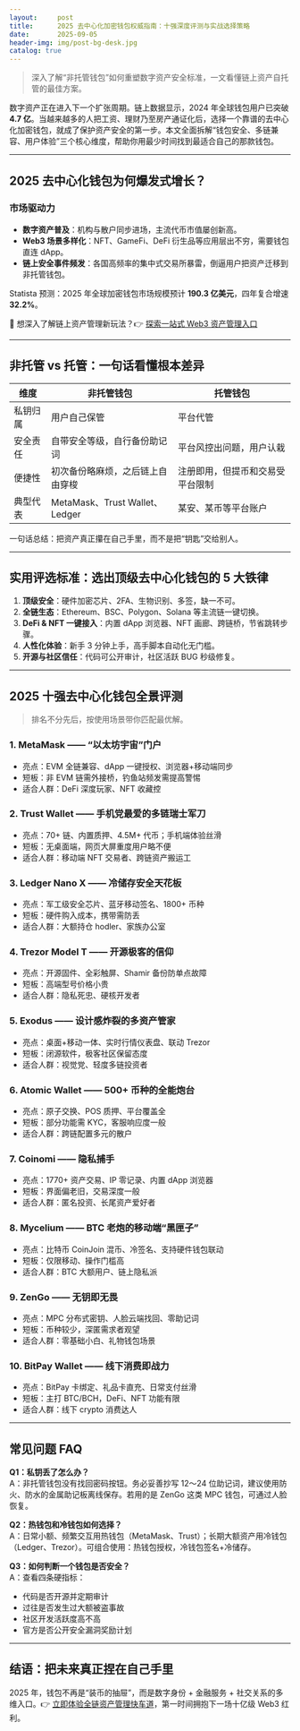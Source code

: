 ```yaml
---
layout:     post
title:      2025 去中心化加密钱包权威指南：十强深度评测与实战选择策略
date:       2025-09-05
header-img: img/post-bg-desk.jpg
catalog: true
---
```


> 深入了解“非托管钱包”如何重塑数字资产安全标准，一文看懂链上资产自托管的最佳方案。

数字资产正在进入下一个扩张周期。链上数据显示，2024 年全球钱包用户已突破 **4.7 亿**。当越来越多的人把工资、理财乃至房产通证化后，选择一个靠谱的去中心化加密钱包，就成了保护资产安全的第一步。本文全面拆解“钱包安全、多链兼容、用户体验”三个核心维度，帮助你用最少时间找到最适合自己的那款钱包。

---

## 2025 去中心化钱包为何爆发式增长？

### 市场驱动力  
- **数字资产普及**：机构与散户同步进场，主流代币市值屡创新高。  
- **Web3 场景多样化**：NFT、GameFi、DeFi 衍生品等应用层出不穷，需要钱包直连 dApp。  
- **链上安全事件频发**：各国高频率的集中式交易所暴雷，倒逼用户把资产迁移到非托管钱包。  

Statista 预测：2025 年全球加密钱包市场规模预计 **190.3 亿美元**，四年复合增速 **32.2%**。  

👀 想深入了解链上资产管理新玩法？👉 [探索一站式 Web3 资产管理入口](https://okxdog.com/)

---

## 非托管 vs 托管：一句话看懂根本差异

| 维度 | 非托管钱包 | 托管钱包 |
|---|---|---|
| 私钥归属 | 用户自己保管 | 平台代管 |
| 安全责任 | 自带安全等级，自行备份助记词 | 平台风控出问题，用户认栽 |
| 便捷性 | 初次备份略麻烦，之后链上自由穿梭 | 注册即用，但提币和交易受平台限制 |
| 典型代表 | MetaMask、Trust Wallet、Ledger | 某安、某币等平台账户 |

一句话总结：把资产真正攥在自己手里，而不是把“钥匙”交给别人。

---

## 实用评选标准：选出顶级去中心化钱包的 5 大铁律

1. **顶级安全**：硬件加密芯片、2FA、生物识别、多签，缺一不可。  
2. **全链生态**：Ethereum、BSC、Polygon、Solana 等主流链一键切换。  
3. **DeFi & NFT 一键接入**：内置 dApp 浏览器、NFT 画廊、跨链桥，节省跳转步骤。  
4. **人性化体验**：新手 3 分钟上手，高手脚本自动化无门槛。  
5. **开源与社区信任**：代码可公开审计，社区活跃 BUG 秒级修复。  

---

## 2025 十强去中心化钱包全景评测

> 排名不分先后，按使用场景带你匹配最优解。

### 1. MetaMask —— “以太坊宇宙”门户  
- 亮点：EVM 全链兼容、dApp 一键授权、浏览器+移动端同步  
- 短板：非 EVM 链需外接桥，钓鱼站频发需提高警惕  
- 适合人群：DeFi 深度玩家、NFT 收藏控  

### 2. Trust Wallet —— 手机党最爱的多链瑞士军刀  
- 亮点：70+ 链、内置质押、4.5M+ 代币；手机端体验丝滑  
- 短板：无桌面端，网页大屏重度用户略不便  
- 适合人群：移动端 NFT 交易者、跨链资产搬运工  

### 3. Ledger Nano X —— 冷储存安全天花板  
- 亮点：军工级安全芯片、蓝牙移动签名、1800+ 币种  
- 短板：硬件购入成本，携带需防丢  
- 适合人群：大额持仓 hodler、家族办公室  

### 4. Trezor Model T —— 开源极客的信仰  
- 亮点：开源固件、全彩触屏、Shamir 备份防单点故障  
- 短板：高端型号价格小贵  
- 适合人群：隐私死忠、硬核开发者  

### 5. Exodus —— 设计感炸裂的多资产管家  
- 亮点：桌面+移动一体、实时行情仪表盘、联动 Trezor  
- 短板：闭源软件，极客社区保留态度  
- 适合人群：视觉党、轻度多链投资者  

### 6. Atomic Wallet —— 500+ 币种的全能炮台  
- 亮点：原子交换、POS 质押、平台覆盖全  
- 短板：部分功能需 KYC，客服响应度一般  
- 适合人群：跨链配置多元的散户  

### 7. Coinomi —— 隐私捕手  
- 亮点：1770+ 资产交易、IP 零记录、内置 dApp 浏览器  
- 短板：界面偏老旧，交易深度一般  
- 适合人群：匿名投资、长尾资产爱好者  

### 8. Mycelium —— BTC 老炮的移动端“黑匣子”  
- 亮点：比特币 CoinJoin 混币、冷签名、支持硬件钱包联动  
- 短板：仅限移动、操作门槛高  
- 适合人群：BTC 大额用户、链上隐私派  

### 9. ZenGo —— 无钥即无畏  
- 亮点：MPC 分布式密钥、人脸云端找回、零助记词  
- 短板：币种较少，深匿需求者观望  
- 适合人群：零基础小白、礼物钱包场景  

### 10. BitPay Wallet —— 线下消费即战力  
- 亮点：BitPay 卡绑定、礼品卡直充、日常支付丝滑  
- 短板：主打 BTC/BCH，DeFi、NFT 功能有限  
- 适合人群：线下 crypto 消费达人  

---

## 常见问题 FAQ

**Q1：私钥丢了怎么办？**  
A：非托管钱包没有找回密码按钮。务必妥善抄写 12～24 位助记词，建议使用防火、防水的金属助记板离线保存。若用的是 ZenGo 这类 MPC 钱包，可通过人脸恢复。

**Q2：热钱包和冷钱包如何选择？**  
A：日常小额、频繁交互用热钱包（MetaMask、Trust）；长期大额资产用冷钱包（Ledger、Trezor）。可组合使用：热钱包授权，冷钱包签名+冷储存。

**Q3：如何判断一个钱包是否安全？**  
A：查看四条硬指标：  
- 代码是否开源并定期审计  
- 过往是否发生过大额被盗事故  
- 社区开发活跃度高不高  
- 官方是否公开安全漏洞奖励计划  

---

## 结语：把未来真正捏在自己手里

2025 年，钱包不再是“装币的抽屉”，而是数字身份 + 金融服务 + 社交关系的多维入口。👉 [立即体验全链资产管理快车道](https://okxdog.com/)，第一时间拥抱下一场十亿级 Web3 红利。